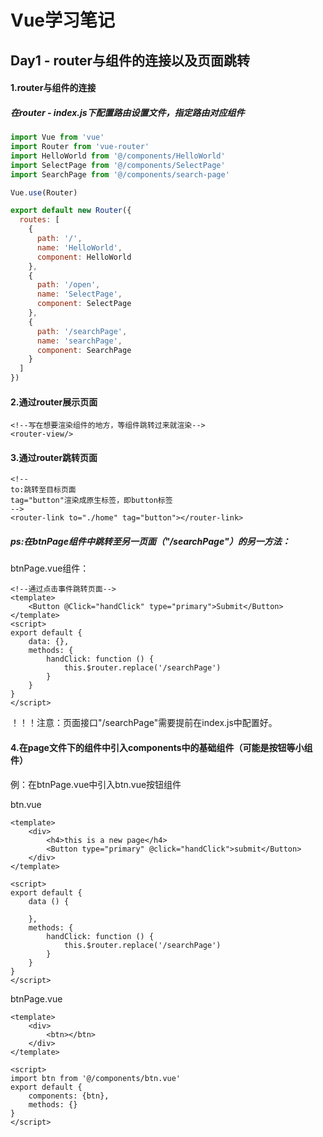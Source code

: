 # Vue学习笔记

## Day1 - router与组件的连接以及页面跳转

#### 1.router与组件的连接

##### 在router - index.js下配置路由设置文件，指定路由对应组件

```js
import Vue from 'vue'
import Router from 'vue-router'
import HelloWorld from '@/components/HelloWorld'
import SelectPage from '@/components/SelectPage'
import SearchPage from '@/components/search-page'

Vue.use(Router)

export default new Router({
  routes: [
    {
      path: '/',
      name: 'HelloWorld',
      component: HelloWorld
    },
    {
      path: '/open',
      name: 'SelectPage',
      component: SelectPage
    },
    {
      path: '/searchPage',
      name: 'searchPage',
      component: SearchPage
    }
  ]
})
```

#### 2.通过router展示页面

```vue
<!--写在想要渲染组件的地方，等组件跳转过来就渲染-->
<router-view/>
```

#### 3.通过router跳转页面

```vue
<!--
to:跳转至目标页面
tag="button"渲染成原生标签，即button标签
-->
<router-link to="./home" tag="button"></router-link>
```

##### ps:在btnPage组件中跳转至另一页面（"/searchPage"）的另一方法：

btnPage.vue组件：

```vue
<!--通过点击事件跳转页面-->
<template>
    <Button @Click="handClick" type="primary">Submit</Button>
</template>
<script>
export default {
    data: {},
    methods: {
        handClick: function () {
            this.$router.replace('/searchPage')
        }
    }
}
</script>
```

！！！注意：页面接口"/searchPage"需要提前在index.js中配置好。

#### 4.在page文件下的组件中引入components中的基础组件（可能是按钮等小组件）

例：在btnPage.vue中引入btn.vue按钮组件

btn.vue

```vue
<template>
    <div>
        <h4>this is a new page</h4>
        <Button type="primary" @click="handClick">submit</Button>
    </div>
</template>

<script>
export default {
    data () {

    },
    methods: {
        handClick: function () {
            this.$router.replace('/searchPage')
        }
    }
}
</script>
```

btnPage.vue

```vue
<template>
    <div>
        <btn></btn>
    </div>
</template>

<script>
import btn from '@/components/btn.vue'
export default {
    components: {btn},
    methods: {}
}
</script>
```

